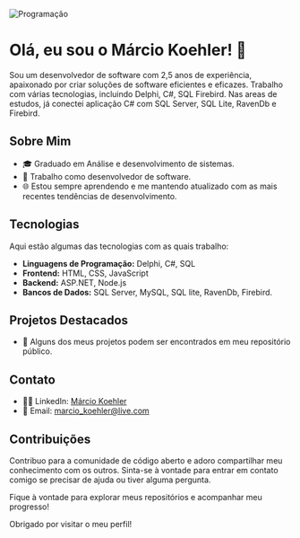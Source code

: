 ![Programação]((https://media.tenor.com/y2JXkY1pXkwAAAAC/cat-computer.gif))

# Olá, eu sou o Márcio Koehler! 👋

Sou um desenvolvedor de software com 2,5 anos de experiência, apaixonado por criar soluções de software eficientes e eficazes. Trabalho com várias tecnologias, incluindo Delphi, C#, SQL Firebird.
Nas areas de estudos, já conectei aplicação C# com SQL Server, SQL Lite, RavenDb e Firebird.

## Sobre Mim
- 🎓 Graduado em Análise e desenvolvimento de sistemas.
- 💼 Trabalho como desenvolvedor de software.
- 🌐 Estou sempre aprendendo e me mantendo atualizado com as mais recentes tendências de desenvolvimento.

## Tecnologias
Aqui estão algumas das tecnologias com as quais trabalho:

- **Linguagens de Programação:** Delphi, C#, SQL
- **Frontend:** HTML, CSS, JavaScript
- **Backend:** ASP.NET, Node.js
- **Bancos de Dados:** SQL Server, MySQL, SQL lite, RavenDb, Firebird.

## Projetos Destacados
- 🚀 Alguns dos meus projetos podem ser encontrados em meu repositório público.

## Contato
- 👨‍💼 LinkedIn: [Márcio Koehler](https://www.linkedin.com/in/marcio-koehler)
- 📧 Email: marcio_koehler@live.com

## Contribuições
Contribuo para a comunidade de código aberto e adoro compartilhar meu conhecimento com os outros. Sinta-se à vontade para entrar em contato comigo se precisar de ajuda ou tiver alguma pergunta.

Fique à vontade para explorar meus repositórios e acompanhar meu progresso!

Obrigado por visitar o meu perfil!

